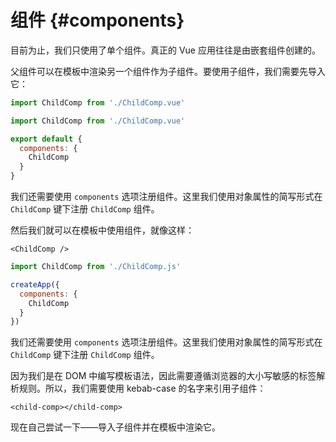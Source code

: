 # 组件 {#components}

目前为止，我们只使用了单个组件。真正的 Vue 应用往往是由嵌套组件创建的。

父组件可以在模板中渲染另一个组件作为子组件。要使用子组件，我们需要先导入它：

<div class="composition-api">
<div class="sfc">

```js
import ChildComp from './ChildComp.vue'
```

</div>
</div>

<div class="options-api">
<div class="sfc">

```js
import ChildComp from './ChildComp.vue'

export default {
  components: {
    ChildComp
  }
}
```

我们还需要使用 `components` 选项注册组件。这里我们使用对象属性的简写形式在 `ChildComp` 键下注册 `ChildComp` 组件。

</div>
</div>

<div class="sfc">

然后我们就可以在模板中使用组件，就像这样：

```vue-html
<ChildComp />
```

</div>

<div class="html">

```js
import ChildComp from './ChildComp.js'

createApp({
  components: {
    ChildComp
  }
})
```

我们还需要使用 `components` 选项注册组件。这里我们使用对象属性的简写形式在 `ChildComp` 键下注册 `ChildComp` 组件。

因为我们是在 DOM 中编写模板语法，因此需要遵循浏览器的大小写敏感的标签解析规则。所以，我们需要使用 kebab-case 的名字来引用子组件：

```vue-html
<child-comp></child-comp>
```

</div>


现在自己尝试一下——导入子组件并在模板中渲染它。

